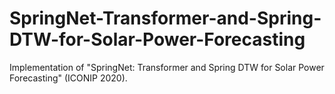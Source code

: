 # SpringNet-Transformer-and-Spring-DTW-for-Solar-Power-Forecasting
Implementation of "SpringNet: Transformer and Spring DTW for Solar Power Forecasting" (ICONIP 2020).
